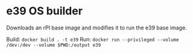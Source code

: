 # e39 OS builder

Downloads an rPI base image and modifies it to run the e39 base image.

Build: `docker build . -t e39`
Run: `docker run --privileged --volume /dev:/dev --volume $PWD:/output e39`

